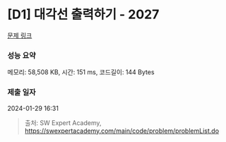 # [D1] 대각선 출력하기 - 2027 

[문제 링크](https://swexpertacademy.com/main/code/problem/problemDetail.do?contestProbId=AV5QFuZ6As0DFAUq) 

### 성능 요약

메모리: 58,508 KB, 시간: 151 ms, 코드길이: 144 Bytes

### 제출 일자

2024-01-29 16:31



> 출처: SW Expert Academy, https://swexpertacademy.com/main/code/problem/problemList.do